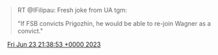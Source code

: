 > RT @IFilipau: Fresh joke from UA tgm:  
>   
> "If FSB convicts Prigozhin, he would be able to re\-join Wagner as a convict\."

<img src="../../media/tweet.ico" width="12" /> [Fri Jun 23 21:38:53 +0000 2023](https://twitter.com/DromerDenker/status/1672358589200048128)